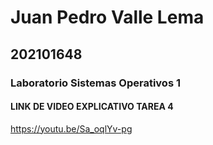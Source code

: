 # Juan Pedro Valle Lema
## 202101648

### Laboratorio Sistemas Operativos 1

#### LINK DE VIDEO EXPLICATIVO TAREA 4

https://youtu.be/Sa_oqlYv-pg
